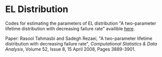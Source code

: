 # EL Distribution
Codes for estimating the parameters of EL distribution "A two-parameter lifetime distribution with decreasing failure rate" availible [here](https://doi.org/10.1016/j.csda.2007.12.002).


Paper: Rasool Tahmasbi and Sadegh Rezaei, "A two-parameter lifetime distribution with decreasing failure rate", *Computational Statistics & Data Analysis*, Volume 52, Issue 8, 15 April 2008, Pages 3889-3901.
